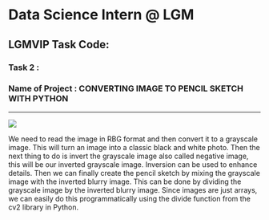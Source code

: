 # Data Science Intern @ LGM
## LGMVIP Task Code: 
### Task 2 :  

### Name of Project :  CONVERTING IMAGE TO PENCIL SKETCH WITH PYTHON

---

<img src='https://github.com/ayushijindal/LGMVIP-DataScience/blob/main/Task%202/image/image.PNG'>



We need to read the image in RBG format and then convert it to a grayscale image. This will turn an image into a classic black and white photo. Then the next thing to do is invert the grayscale image also called negative image, this will be our inverted grayscale image. Inversion can be used to enhance details. Then we can finally create the pencil sketch by mixing the grayscale image with the inverted blurry image. This can be done by dividing the grayscale image by the inverted blurry image. Since images are just arrays, we can easily do this programmatically using the divide function from the cv2 library in Python.



